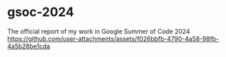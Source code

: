 # gsoc-2024
The official report of my work in Google Summer of Code 2024
https://github.com/user-attachments/assets/f026bbfb-4790-4a58-98fb-4a5b28be1cda


